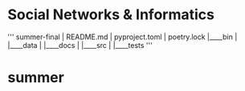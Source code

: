 # Social Networks & Informatics

'''
summer-final
|    README.md
|    pyproject.toml
|    poetry.lock
|____bin
|
|____data
|
|____docs
|
|____src
|
|____tests
'''     
# summer
